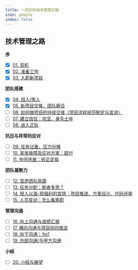 ```yaml
---
title: 一灰灰的技术管理之路
icon: people
index: false
---
```


## 技术管理之路

**序**

- [x] [01. 契机](./01.序%20转管理的契机)
- [x] [02. 准备工作](./02.准备工作)
- [x] [03. 入职新项目](./03.入职新项目)

**团队搭建**

- [x] [04. 招人/带人](./04.团队组建)
- [x] [05. 新项目交接，团队磨合](./05.团队磨合)
- [ ] [06. 如何做项目的持续交接（项目流程规范制定与宣讲）](./06.项目的持续交接)
- [ ] [07. 建立信任：攻坚、身先士卒]()
- [ ] [08. 进入正轨]()

**抗压与异常的应对**

- [ ] [09. 任务过重，压力分摊]()
- [ ] [10. 突发故障及应对方案：超付]()
- [ ] [11. 中间序曲：转正定级]()
 
**团队凝聚力**

- [ ] [12. 营造团队氛围]()
- [ ] [13. 任务分配：能者多劳？]()
- [ ] [14. 授人以渔-软福利的宣扬：项目推进、方案设计、代码评审]()
- [ ] [15. 人员变动：怎么看离职]()

**管理沟通**

- [ ] [16. 向上沟通与成绩汇报]()
- [ ] [17. 横向沟通与项目协同推进]()
- [ ] [18. 向下沟通：1to1]()
- [ ] [19. 外部沟通/与甲方沟通]()

**小结**

- [ ] [20. 小结与展望]()